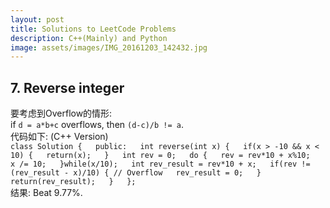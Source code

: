 ```yaml
---
layout: post
title: Solutions to LeetCode Problems
description: C++(Mainly) and Python
image: assets/images/IMG_20161203_142432.jpg
---
```


## 7. Reverse integer  
要考虑到Overflow的情形:  
if `d = a*b+c` overflows, then `(d-c)/b != a`.  
代码如下: (C++ Version)  
`class Solution {  
public:  
    int reverse(int x) {  
        if(x > -10 && x < 10) {  
            return(x);  
        }  
        int rev = 0;  
        do {  
            rev = rev*10 + x%10;  
            x /= 10;  
        }while(x/10);  
        int rev_result = rev*10 + x;  
        if(rev != (rev_result - x)/10) { // Overflow  
            rev_result = 0;  
        }  
        return(rev_result);  
    }  
};`  
结果: Beat 9.77%.  

